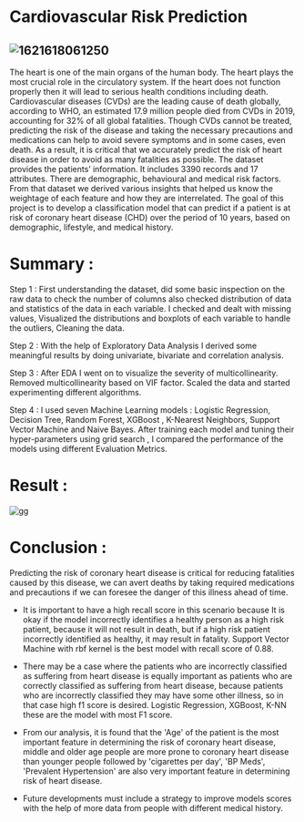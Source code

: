 # Cardiovascular Risk Prediction 

![1621618061250](https://user-images.githubusercontent.com/106880838/194716712-ba8cef0e-b972-499d-8756-478c061eaf30.jpg)
---
The heart is one of the main organs of the human body. The heart plays the most crucial role in the circulatory system. If the heart does not function properly then it will lead to serious health conditions including death. Cardiovascular diseases (CVDs) are the leading cause of death globally, according to WHO, an estimated 17.9 million people died from CVDs in 2019, accounting for 32% of all global fatalities. Though CVDs cannot be treated, predicting the risk of the disease and taking the necessary precautions and medications can help to avoid severe symptoms and in some cases, even death. As a result, it is critical that we accurately predict the risk of heart disease in order to avoid as many fatalities as possible.
The dataset provides the patients’ information. It includes 3390 records and 17 attributes. There are demographic, behavioural and medical risk factors. From that dataset we derived various insights that helped us know the weightage of each feature and how they are interrelated. The goal of this project is to develop a classification model that can predict if a patient is at risk of coronary heart disease (CHD) over the period of 10 years, based on demographic, lifestyle, and medical history.

# Summary :
Step 1 : First understanding the dataset, did some basic inspection on the raw data to check the number of columns also checked distribution of data and statistics of the data in each variable. I checked and dealt with missing values, Visualized the distributions and boxplots of each variable to handle the outliers, Cleaning the data. 

Step 2 : With the help of Exploratory Data Analysis I derived some meaningful results by doing univariate, bivariate and correlation analysis.

Step 3 : After EDA I went on to visualize the severity of multicollinearity. Removed multicollinearity based on VIF factor. Scaled the data and started experimenting different algorithms. 

Step 4 : I used seven Machine Learning models :  Logistic Regression, Decision Tree, Random Forest, XGBoost , K-Nearest Neighbors, Support Vector Machine and Naive Bayes. After training each model and tuning their hyper-parameters using grid search , I compared the performance of the models using different Evaluation Metrics.

# Result :
![gg](https://user-images.githubusercontent.com/106880838/194718072-461da461-1845-47ea-baa0-78e0373041f8.PNG)

# Conclusion :

Predicting the risk of coronary heart disease is critical for reducing fatalities caused by this disease, we can avert deaths by taking required medications and precautions if we can foresee the danger of this illness ahead of time.

* It is important to have a high recall score in this scenario because It is okay if the model incorrectly identifies a healthy person as a high risk patient, because it will not result in death, but if a high risk patient incorrectly identified as healthy, it may result in fatality. Support Vector Machine with rbf kernel is the best model with recall score of 0.88.

* There may be a case where the patients who are incorrectly classified as suffering from heart disease is equally important as patients who are correctly classified as suffering from heart disease, because patients who are incorrectly classified they may have some other illness, so in that case high f1 score is desired. Logistic Regression, XGBoost, K-NN these are the model with most F1 score.

* From our analysis, it is found that the 'Age' of the patient is the most important feature in determining the risk of coronary heart disease, middle and older age people are more prone to coronary heart disease than younger people followed by 'cigarettes per day', 'BP Meds', 'Prevalent Hypertension' are also very important feature in determining risk of heart disease.

* Future developments must include a strategy to improve models scores with the help of more data from people with different medical history.
